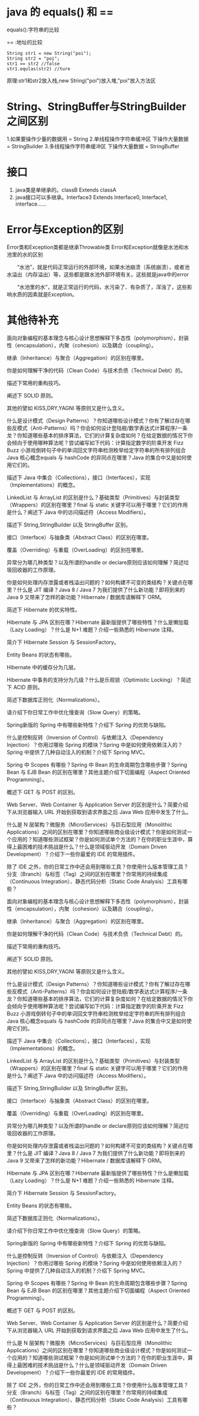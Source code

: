 
#  java 的 equals() 和 ==
  
equals():字符串的比较

==      :地址的比较
```
String str1 = new String("poi");
String str2 = "poi";
str1 == str2 //false
str1.equlas(str2) //ture
```
 原理:str1和str2放入栈,new String("poi")放入堆,"poi"放入方法区

# String、StringBuffer与StringBuilder之间区别
1.如果要操作少量的数据用 = String
2.单线程操作字符串缓冲区 下操作大量数据 = StringBuilder
3.多线程操作字符串缓冲区 下操作大量数据 = StringBuffer

# 接口
1. java类是单继承的。classB Extends classA
2. java接口可以多继承。Interface3 Extends Interface0, Interface1, interface……

# Error与Exception的区别
Error类和Exception类都是继承Throwable类
Error和Exception就像是水池和水池里的水的区别

　　“水池”，就是代码正常运行的外部环境，如果水池崩溃（系统崩溃），或者池水溢出（内存溢出）等，这些都是跟水池外部环境有关。这些就是java中的error

　　“水池里的水”，就是正常运行的代码，水污染了、有杂质了，浑浊了，这些影响水质的因素就是Exception。


# 其他待补充
面向对象编程的基本理念与核心设计思想解释下多态性（polymorphism），封装性（encapsulation），内聚（cohesion）以及耦合（coupling）。

继承（Inheritance）与聚合（Aggregation）的区别在哪里。

你是如何理解干净的代码（Clean Code）与技术负债（Technical Debt）的。

描述下常用的重构技巧。

阐述下 SOLID 原则。

其他的譬如 KISS,DRY,YAGNI 等原则又是什么含义。

什么是设计模式（Design Patterns）？你知道哪些设计模式？你有了解过存在哪些反模式（Anti-Patterns）吗？你会如何设计登陆舰/数学表达式计算程序/一条龙？你知道哪些基本的排序算法，它们的计算复杂度如何？在给定数据的情况下你会倾向于使用哪种算法呢？尝试编写如下代码：计算指定数字的阶乘开发 Fizz Buzz 小游戏倒转句子中的单词回文字符串检测枚举给定字符串的所有排列组合Java 核心概念equals 与 hashCode 的异同点在哪里？Java 的集合中又是如何使用它们的。

描述下 Java 中集合（Collections），接口（Interfaces），实现（Implementations）的概念。

LinkedList 与 ArrayList 的区别是什么？基础类型（Primitives）与封装类型（Wrappers）的区别在哪里？final 与 static 关键字可以用于哪里？它们的作用是什么？阐述下 Java 中的访问描述符（Access Modifiers）。

描述下 String,StringBuilder 以及 StringBuffer 区别。

接口（Interface）与抽象类（Abstract Class）的区别在哪里。

覆盖（Overriding）与重载（OverLoading）的区别在哪里。

异常分为哪几种类型？以及所谓的handle or declare原则应该如何理解？简述垃圾回收器的工作原理。

你是如何处理内存泄露或者栈溢出问题的？如何构建不可变的类结构？关键点在哪里？什么是 JIT 编译？Java 8 / Java 7 为我们提供了什么新功能？即将到来的 Java 9 又带来了怎样的新功能？Hibernate / 数据库请解释下 ORM。

简述下 Hibernate 的优劣特性。

Hibernate 与 JPA 区别在哪？Hibernate 最新版提供了哪些特性？什么是懒加载（Lazy Loading）？什么是 N+1 难题？介绍一些熟悉的 Hibernate 注释。

简介下 Hibernate Session 与 SessionFactory。

Entity Beans 的状态有哪些。

Hibernate 中的缓存分为几层。

Hibernate 中事务的支持分为几级？什么是乐观锁（Optimistic Locking）？简述下 ACID 原则。

简述下数据库正则化（Normalizations）。

请介绍下你日常工作中优化慢查询（Slow Query）的策略。

Spring新版的 Spring 中有哪些新特性？介绍下 Spring 的优势与缺陷。

什么是控制反转（Inversion of Control）与依赖注入（Dependency Injection）？你用过哪些 Spring 的模块？Spring 中是如何使用依赖注入的？Spring 中提供了几种自动注入的机制？介绍下 Spring MVC。

Spring 中 Scopes 有哪些？Spring 中 Bean 的生命周期包含哪些步骤？Spring Bean 与 EJB Bean 的区别在哪里？其他主题介绍下切面编程（Aspect Oriented Programming）。

概述下 GET 与 POST 的区别。

Web Server、Web Container 与 Application Server 的区别是什么？简要介绍下从浏览器输入 URL 开始到获取到请求界面之后 Java Web 应用中发生了什么。

什么是 N 层架构？微服务（MicroServices）与巨石型应用（Monolithic Applications）之间的区别在哪里？你知道哪些商业级设计模式？你是如何测试一个应用的？知道哪些测试框架？你是如何测试单个方法的？在你的职业生涯中，算得上最困难的技术挑战是什么？什么是领域驱动开发（Domain Driven Development）？介绍下一些你最爱的 IDE 的常用插件。

除了 IDE 之外，你的日常工作中还会用到哪些工具？你使用什么版本管理工具？分支（Branch）与标签（Tag）之间的区别在哪里？你常用的持续集成（Continuous Integration）、静态代码分析（Static Code Analysis）工具有哪些？

面向对象编程的基本理念与核心设计思想解释下多态性（polymorphism），封装性（encapsulation），内聚（cohesion）以及耦合（coupling）。

继承（Inheritance）与聚合（Aggregation）的区别在哪里。

你是如何理解干净的代码（Clean Code）与技术负债（Technical Debt）的。

描述下常用的重构技巧。

阐述下 SOLID 原则。

其他的譬如 KISS,DRY,YAGNI 等原则又是什么含义。

什么是设计模式（Design Patterns）？你知道哪些设计模式？你有了解过存在哪些反模式（Anti-Patterns）吗？你会如何设计登陆舰/数学表达式计算程序/一条龙？你知道哪些基本的排序算法，它们的计算复杂度如何？在给定数据的情况下你会倾向于使用哪种算法呢？尝试编写如下代码：计算指定数字的阶乘开发 Fizz Buzz 小游戏倒转句子中的单词回文字符串检测枚举给定字符串的所有排列组合Java 核心概念equals 与 hashCode 的异同点在哪里？Java 的集合中又是如何使用它们的。

描述下 Java 中集合（Collections），接口（Interfaces），实现（Implementations）的概念。

LinkedList 与 ArrayList 的区别是什么？基础类型（Primitives）与封装类型（Wrappers）的区别在哪里？final 与 static 关键字可以用于哪里？它们的作用是什么？阐述下 Java 中的访问描述符（Access Modifiers）。

描述下 String,StringBuilder 以及 StringBuffer 区别。

接口（Interface）与抽象类（Abstract Class）的区别在哪里。

覆盖（Overriding）与重载（OverLoading）的区别在哪里。

异常分为哪几种类型？以及所谓的handle or declare原则应该如何理解？简述垃圾回收器的工作原理。

你是如何处理内存泄露或者栈溢出问题的？如何构建不可变的类结构？关键点在哪里？什么是 JIT 编译？Java 8 / Java 7 为我们提供了什么新功能？即将到来的 Java 9 又带来了怎样的新功能？Hibernate / 数据库请解释下 ORM。

Hibernate 与 JPA 区别在哪？Hibernate 最新版提供了哪些特性？什么是懒加载（Lazy Loading）？什么是 N+1 难题？介绍一些熟悉的 Hibernate 注释。

简介下 Hibernate Session 与 SessionFactory。

Entity Beans 的状态有哪些。

简述下数据库正则化（Normalizations）。

请介绍下你日常工作中优化慢查询（Slow Query）的策略。

Spring新版的 Spring 中有哪些新特性？介绍下 Spring 的优势与缺陷。

什么是控制反转（Inversion of Control）与依赖注入（Dependency Injection）？你用过哪些 Spring 的模块？Spring 中是如何使用依赖注入的？Spring 中提供了几种自动注入的机制？介绍下 Spring MVC。

Spring 中 Scopes 有哪些？Spring 中 Bean 的生命周期包含哪些步骤？Spring Bean 与 EJB Bean 的区别在哪里？其他主题介绍下切面编程（Aspect Oriented Programming）。

概述下 GET 与 POST 的区别。

Web Server、Web Container 与 Application Server 的区别是什么？简要介绍下从浏览器输入 URL 开始到获取到请求界面之后 Java Web 应用中发生了什么。

什么是 N 层架构？微服务（MicroServices）与巨石型应用（Monolithic Applications）之间的区别在哪里？你知道哪些商业级设计模式？你是如何测试一个应用的？知道哪些测试框架？你是如何测试单个方法的？在你的职业生涯中，算得上最困难的技术挑战是什么？什么是领域驱动开发（Domain Driven Development）？介绍下一些你最爱的 IDE 的常用插件。

除了 IDE 之外，你的日常工作中还会用到哪些工具？你使用什么版本管理工具？分支（Branch）与标签（Tag）之间的区别在哪里？你常用的持续集成（Continuous Integration）、静态代码分析（Static Code Analysis）工具有哪些？




